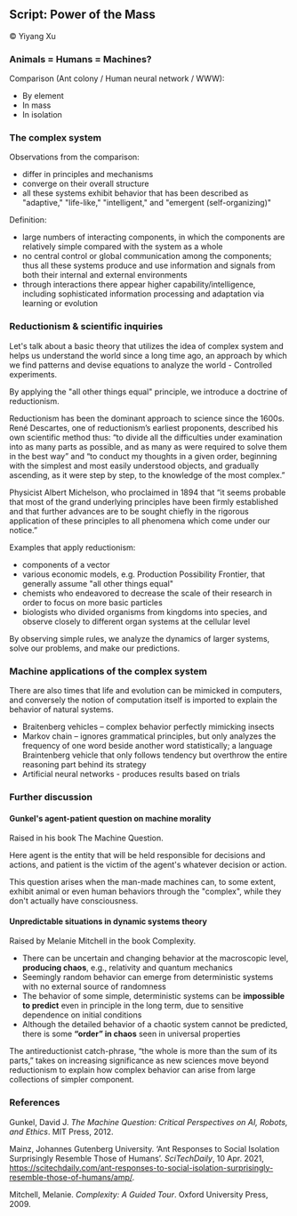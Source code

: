 ## Script: Power of the Mass

© Yiyang Xu



### Animals = Humans = Machines?

Comparison (Ant colony / Human neural network / WWW):

- By element
- In mass
- In isolation



### The complex system

Observations from the comparison:

- differ in principles and mechanisms
- converge on their overall structure
- all these systems exhibit behavior that has been described as "adaptive," "life-like," "intelligent," and "emergent (self-organizing)"

Definition:

- large numbers of interacting components, in which the components are relatively simple compared with the system as a whole
- no central control or global communication among the components; thus all these systems produce and use information and signals from both their internal and external environments
- through interactions there appear higher capability/intelligence, including sophisticated information processing and adaptation via learning or evolution



### Reductionism & scientific inquiries

Let's talk about a basic theory that utilizes the idea of complex system and helps us understand the world since a long time ago, an approach by which we find patterns and devise equations to analyze the world - Controlled experiments.

By applying the "all other things equal" principle, we introduce a doctrine of reductionism.

Reductionism has been the dominant approach to science since the 1600s. René Descartes, one of reductionism’s earliest proponents, described his own scientific method thus: “to divide all the difficulties under examination into as many parts as possible, and as many as were required to solve them in the best way” and “to conduct my thoughts in a given order, beginning with the simplest and most easily understood objects, and gradually ascending, as it were step by step, to the knowledge of the most complex.”

Physicist Albert Michelson, who proclaimed in 1894 that “it seems probable that most of the grand underlying principles have been firmly established and that further advances are to be sought chiefly in the rigorous application of these principles to all phenomena which come under our notice.”

Examples that apply reductionism:

- components of a vector
- various economic models, e.g. Production Possibility Frontier, that generally assume "all other things equal"
- chemists who endeavored to decrease the scale of their research in order to focus on more basic particles
- biologists who divided organisms from kingdoms into species, and observe closely to different organ systems at the cellular level

By observing simple rules, we analyze the dynamics of larger systems, solve our problems, and make our predictions.



### Machine applications of the complex system

There are also times that life and evolution can be mimicked in computers, and conversely the notion of computation itself is imported to explain the behavior of natural systems.

- Braitenberg vehicles – complex behavior perfectly mimicking insects
- Markov chain – ignores grammatical principles, but only analyzes the frequency of one word beside another word statistically; a language Braintenberg vehicle that only follows tendency but overthrow the entire reasoning part behind its strategy
- Artificial neural networks - produces results based on trials



### Further discussion

#### Gunkel's agent-patient question on machine morality

Raised in his book The Machine Question.

Here agent is the entity that will be held responsible for decisions and actions, and patient is the victim of the agent's whatever decision or action.

This question arises when the man-made machines can, to some extent, exhibit animal or even human behaviors through the "complex", while they don't actually have consciousness.



#### Unpredictable situations in dynamic systems theory

Raised by Melanie Mitchell in the book Complexity.

- There can be uncertain and changing behavior at the macroscopic level, **producing chaos**, e.g., relativity and quantum mechanics
- Seemingly random behavior can emerge from deterministic systems with no external source of randomness
- The behavior of some simple, deterministic systems can be **impossible to predict** even in principle in the long term, due to sensitive dependence on initial conditions
- Although the detailed behavior of a chaotic system cannot be predicted, there is some **“order” in chaos** seen in universal properties

The antireductionist catch-phrase, “the whole is more than the sum of its parts,” takes on increasing significance as new sciences move beyond reductionism to explain how complex behavior can arise from large collections of simpler component.



### References

Gunkel, David J. *The Machine Question: Critical Perspectives on AI, Robots, and Ethics*. MIT Press, 2012.

Mainz, Johannes Gutenberg University. ‘Ant Responses to Social Isolation Surprisingly Resemble Those of Humans’. *SciTechDaily*, 10 Apr. 2021, https://scitechdaily.com/ant-responses-to-social-isolation-surprisingly-resemble-those-of-humans/amp/.

Mitchell, Melanie. *Complexity: A Guided Tour*. Oxford University Press, 2009.
